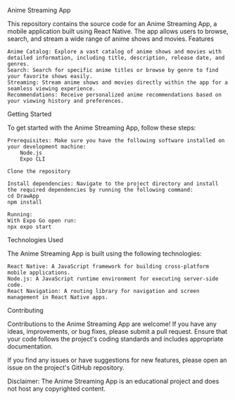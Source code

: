 Anime Streaming App

This repository contains the source code for an Anime Streaming App, a mobile application built using React Native. The app allows users to browse, search, and stream a wide range of anime shows and movies.
Features

    Anime Catalog: Explore a vast catalog of anime shows and movies with detailed information, including title, description, release date, and genres.
    Search: Search for specific anime titles or browse by genre to find your favorite shows easily.
    Streaming: Stream anime shows and movies directly within the app for a seamless viewing experience.
    Recommendations: Receive personalized anime recommendations based on your viewing history and preferences.

Getting Started

To get started with the Anime Streaming App, follow these steps:

    Prerequisites: Make sure you have the following software installed on your development machine:
        Node.js
        Expo CLI

    Clone the repository

    Install dependencies: Navigate to the project directory and install the required dependencies by running the following command:
    cd DrawApp
    npm install

    Running:
    With Expo Go open run:
    npx expo start

Technologies Used

The Anime Streaming App is built using the following technologies:

    React Native: A JavaScript framework for building cross-platform mobile applications.
    Node.js: A JavaScript runtime environment for executing server-side code.
    React Navigation: A routing library for navigation and screen management in React Native apps.

Contributing

Contributions to the Anime Streaming App are welcome! If you have any ideas, improvements, or bug fixes, please submit a pull request. Ensure that your code follows the project's coding standards and includes appropriate documentation.

If you find any issues or have suggestions for new features, please open an issue on the project's GitHub repository.

Disclaimer: The Anime Streaming App is an educational project and does not host any copyrighted content.
